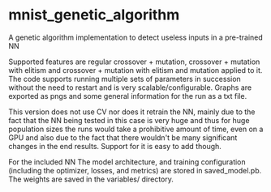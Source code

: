 # mnist_genetic_algorithm
A genetic algorithm implementation to detect useless inputs in a pre-trained NN

Supported features are regular crossover + mutation, crossover + mutation with elitism and crossover + mutation with elitism and mutation applied to it.
The code supports running multiple sets of parameters in succession without the need to restart and is very scalable/configurable.
Graphs are exported as pngs and some general information for the run as a txt file.

This version does not use CV nor does it retrain the NN, mainly due to the fact that the
NN being tested in this case is very huge and thus for huge population sizes the runs would take a prohibitive amount of time,
even on a GPU and also due to the fact that there wouldn't be many significant changes in the end results. Support for it is easy to add though.

For the included NN
The model architecture, and training configuration (including the optimizer, losses, and metrics) are stored in saved_model.pb. 
The weights are saved in the variables/ directory.
